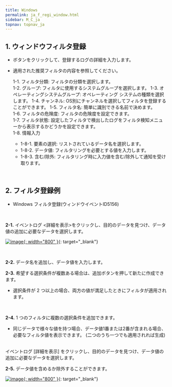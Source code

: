 ```yaml
---
title: Windows
permalink: ja_f_regi_window.html
sidebar: M_C_ja
topnav: topnav_ja
---
```


## 1. ウィンドウフィルタ登録

- ボタンをクリックして、登録するログの詳細を入力します。
- 適用された推奨フィルタの内容を参照してください。

     1-1. フィルタ分類: フィルタの分類を選択します。  
     1-2. グループ: フィルタに使用するシステムグループを選択します。 
     1-3. オペレーティングシステムグループ: オペレーティング システムの種類を選択します。
     1-4. チャンネル: OS別にチャンネルを選択してフィルタを登録することができます。
     1-5. フィルタ名: 簡単に識別できる名前で決めます。  
     1-6. フィルタの危険度: フィルタの危険度を設定できます。  
     1-7. フィルタ状態: 設定したフィルタで検出したログをフィルタ検知メニューから表示するかどうかを設定できます。  
     1-8. 情報入力   
    - 1-8-1. 要素の選択: リストされているデータ名を選択します。
    - 1-8-2. データ値: フィルタリングを必要とする値を入力します。
    - 1-8-3. 含む/除外: フィルタリング時に入力値を含む/除外して通知を受け取ります。

 <br />

## 2. フィルタ登録例
- Windows フィルタ登録(ウィンドウイベントID5156)

<br />

 **2-1.** イベントログ <詳細を表示>をクリックし、目的のデータを見つけ、データ値の追加に必要なデータを選択します。

 [![image](/docs/images/Manual/common/filter2/windows/ja/1.PNG){: width="800" }](/docs/images/Manual/common/filter2/windows/ja/1.PNG){: target="_blank"}  

<br />

 **2-2.** データ名を追加し、データ値を入力します。
<br />

 **2-3.** 希望する選択条件が複数ある場合は、追加ボタンを押して新たに作成できます。

- 選択条件が 2 つ以上の場合、両方の値が満足したときにフィルタが適用されます。

<br />

 **2-4.** 1 つのフィルタに複数の選択条件を追加できます。

- 同じデータで様々な値を持つ場合、データ値1番または2番が含まれる場合、必要なフィルタ値を表示できます。 (二つのうち一つでも適用されれば生成)

<br />イベントログ [詳細を表示] をクリックし、目的のデータを見つけ、データ値の追加に必要なデータを選択します。

 **2-5.** データ値を含めるか除外することができます。

 [![image](/docs/images/Manual/common/filter2/windows/ja/2.PNG){: width="800" }](/docs/images/Manual/common/filter2/windows/ja/2.PNG){: target="_blank"}  

